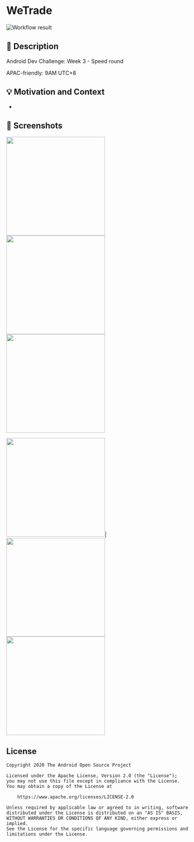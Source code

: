 # WeTrade
![Workflow result](https://github.com/QArtur99/Bloom/workflows/Check/badge.svg)

## :scroll: Description
Android Dev Challenge: Week 3 - Speed round

APAC-friendly: 9AM UTC+8

## :bulb: Motivation and Context
-

## :camera_flash: Screenshots

<p float="left">
<img src="/results/screenshot_1.png" width="260">
<img src="/results/screenshot_2.png" width="260">
<img src="/results/screenshot_3.png" width="260">
</p>
<p float="left">
<img src="/results/screenshot_4.png" width="260">|
<img src="/results/screenshot_5.png" width="260">
<img src="/results/screenshot_6.png" width="260">
</p>

## License

```
Copyright 2020 The Android Open Source Project

Licensed under the Apache License, Version 2.0 (the "License");
you may not use this file except in compliance with the License.
You may obtain a copy of the License at

    https://www.apache.org/licenses/LICENSE-2.0

Unless required by applicable law or agreed to in writing, software
distributed under the License is distributed on an "AS IS" BASIS,
WITHOUT WARRANTIES OR CONDITIONS OF ANY KIND, either express or implied.
See the License for the specific language governing permissions and
limitations under the License.
```
